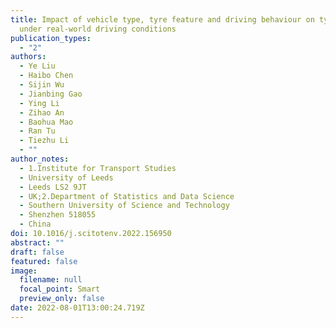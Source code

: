 ```yaml
---
title: Impact of vehicle type, tyre feature and driving behaviour on tyre wear
  under real-world driving conditions
publication_types:
  - "2"
authors:
  - Ye Liu
  - Haibo Chen
  - Sijin Wu
  - Jianbing Gao
  - Ying Li
  - Zihao An
  - Baohua Mao
  - Ran Tu
  - Tiezhu Li
  - ""
author_notes:
  - 1.Institute for Transport Studies
  - University of Leeds
  - Leeds LS2 9JT
  - UK;2.Department of Statistics and Data Science
  - Southern University of Science and Technology
  - Shenzhen 518055
  - China
doi: 10.1016/j.scitotenv.2022.156950
abstract: ""
draft: false
featured: false
image:
  filename: null
  focal_point: Smart
  preview_only: false
date: 2022-08-01T13:00:24.719Z
---
```

